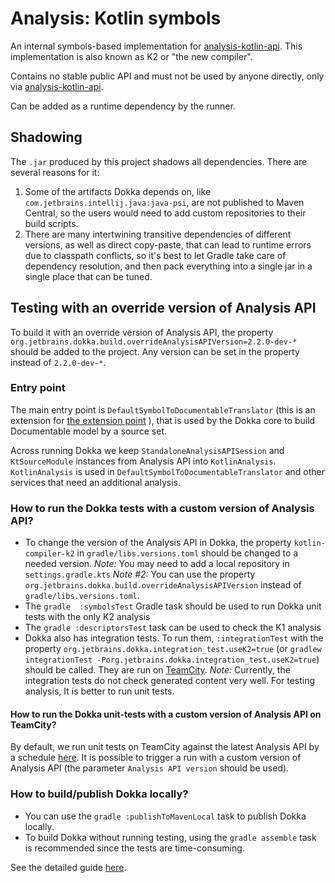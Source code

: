 # Analysis: Kotlin symbols

An internal symbols-based implementation for [analysis-kotlin-api](../analysis-kotlin-api). This implementation is 
also known as K2 or "the new compiler".

Contains no stable public API and must not be used by anyone directly, only via [analysis-kotlin-api](../analysis-kotlin-api).

Can be added as a runtime dependency by the runner.

## Shadowing

The `.jar` produced by this project shadows all dependencies. There are several reasons for it:

1. Some of the artifacts Dokka depends on, like `com.jetbrains.intellij.java:java-psi`, are not
   published to Maven Central, so the users would need to add custom repositories to their build scripts.
2. There are many intertwining transitive dependencies of different versions, as well as direct copy-paste,
   that can lead to runtime errors due to classpath conflicts, so it's best to let Gradle take care of
   dependency resolution, and then pack everything into a single jar in a single place that can be tuned.

## Testing with an override version of Analysis API

To build it with an override version of Analysis API, the property 
`org.jetbrains.dokka.build.overrideAnalysisAPIVersion=2.2.0-dev-*` should be added to the project. Any version can be set in the property instead of `2.2.0-dev-*`.

### Entry point

The main entry point is `DefaultSymbolToDocumentableTranslator` (this is an extension for [the extension point](https://kotlin.github.io/dokka/1.9.20/developer_guide/architecture/extension_points/core_extensions/#sourcetodocumentabletranslator) ), that is used by the Dokka core to build Documentable model by a source set.

Across running Dokka we keep `StandaloneAnalysisAPISession` and `KtSourceModule` instances from Analysis API into `KotlinAnalysis`.
`KotlinAnalysis` is used in `DefaultSymbolToDocumentableTranslator` and other services that need an additional analysis.

### How to run the Dokka tests with a custom version of Analysis API?

- To change the version of the Analysis API in Dokka, the property `kotlin-compiler-k2` in `gradle/libs.versions.toml`  should be changed to a needed version.
  _Note:_ You may need to add a local repository in `settings.gradle.kts`
  _Note #2:_ You can use the property `org.jetbrains.dokka.build.overrideAnalysisAPIVersion` instead of `gradle/libs.versions.toml`. 
- The `gradle  :symbolsTest` Gradle task should be used to run Dokka unit tests with the only K2 analysis
- The `gradle :descriptorsTest` task can be used to check the K1 analysis
- Dokka also has integration tests. To run them, `:integrationTest` with the property `org.jetbrains.dokka.integration_test.useK2=true`   (or `gradlew integrationTest -Porg.jetbrains.dokka.integration_test.useK2=true`) should be called.
  They are run on [TeamCity](https://teamcity.jetbrains.com/buildConfiguration/KotlinTools_Dokka_DokkaIntegrationTestsK2?mode=builds#all-projects).
  _Note:_ Currently, the integration tests do not check generated content very well.  For testing analysis, It is better to run unit tests.

#### How to run the Dokka unit-tests with a custom version of Analysis API on TeamCity?

By default, we run unit tests on TeamCity against the latest Analysis API by a schedule [here](https://teamcity.jetbrains.com/buildConfiguration/KotlinTools_Dokka_ScheduledDokkaTestsK2?mode=builds#all-projects).  It is possible to trigger a run with a custom version of Analysis API (the parameter `Analysis API version` should be used).



### How to build/publish Dokka locally?

- You can use the `gradle :publishToMavenLocal` task to publish Dokka locally.
- To build Dokka without running testing, using the `gradle assemble` task is recommended since the tests are time-consuming.

See the detailed guide [here](https://kotlin.github.io/dokka/1.9.20/developer_guide/workflow/).